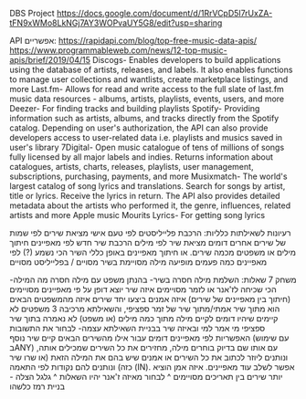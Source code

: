DBS Project   https://docs.google.com/document/d/1RrVCpD5I7rUxZA-tFN9xWMo8LkNGj7AY3WOPvaUY5G8/edit?usp=sharing


API אפשריים: 
https://rapidapi.com/blog/top-free-music-data-apis/
https://www.programmableweb.com/news/12-top-music-apis/brief/2019/04/15
Discogs-
Enables developers to build applications using the database of artists, releases, and labels. It also enables functions to manage user collections and wantlists, create marketplace listings, and more
Last.fm- 
Allows for read and write access to the full slate of last.fm music data resources - albums, artists, playlists, events, users, and more
Deezer-
For finding tracks and building playlists
Spotify-
Providing information such as artists, albums, and tracks directly from the Spotify catalog. Depending on user's authorization, the API can also provide developers access to user-related data i.e. playlists and musics saved in user's library
7Digital-
Open music catalogue of tens of millions of songs fully licensed by all major labels and indies. Returns information about catalogues, artists, charts, releases, playlists, user management, subscriptions, purchasing, payments, and more
Musixmatch-
The world's largest catalog of song lyrics and translations. Search for songs by artist, title or lyrics. Receive the lyrics in return. The API also provides detailed metadata about the artists who performed it, the genre, influences, related artists and more
Apple music
Mourits Lyrics-
For getting song lyrics



רעיונות לשאילתות כלליות:
הרכבת פלייליסטים לפי טעם אישי
מציאת שירים לפי שמות של שירים אחרים דומים
מציאת שיר לפי מילים 
הרכבת שיר חדש לפי מאפיינים
חיתוך מילים או משפטים מכמה שירים. או חיתוך מאפיינים באופן כללי
השיר הכי נשמע (?) לפי מאפיינים
כמה פעמים מופיעה מילה מסויימת בשיר מסויים / בפלייליסט מסויים


-משחק 7 שאלות:
השלמת מילה חסרה בשיר- בהנתן משפט עם מילה חסרה
מה המילה הכי שכיחה לז'אנר או לזמר מסויימים
איזה שיר יוצא דופן על פי מאפיינים מסויימים (חיתוך בין מאפיינים של שירים)
איזה אמנים ביצעו יחד שירים
איזה מהמשפטים הבאים הוא מתוך שיר אמתי/מתוך שיר של זמר ספציפי, והשאילתא מרכיבה 3 משפטים לא קיימים שיהיו דומים לקיים
מילה מתוך כמה מילים (או משפט)  לא נאמרה בתוך שיר ספציפי
מי אמר למי ובאיזה שיר
בבניית השאילתא עצמה- לבחור את התשובות האפשריות לפי מאפיינים דומים
עבור אילו מהשירים הבאים קיים שיר נוסף (עם שימוש בANY) עם אותו שם בדיוק
בוחרים מילה, מחזירים את כל השירים שמכילים אותה, ונותנים ליוזר לכתוב את כל השירים או אמנים שיש בהם את המילה הזאת (או שרו שיר כזה) ונותנים להם נקודות לפי התאמה (IN). אפשר לשלב עוד מאפיינים.
איזה אמן הוציא יותר שירים בין תאריכים מסויימים 
^ לבחור מאיזה ז'אנר יהיו השאלות
^ גלגל הצלה - בניית רמז כלשהו
